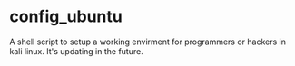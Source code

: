 # config_ubuntu
A shell script to setup a working envirment for programmers or hackers in kali linux. It's updating in the future.
